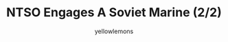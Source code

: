---
media: "images/rounds/round_4_2/ntso_engages_a_soviet_2.png"
media_type: image
title: NTSO Engages A Soviet Marine (2/2)
author: [yellowlemons]
desc: Nanotrasens gets reinforcements.
---